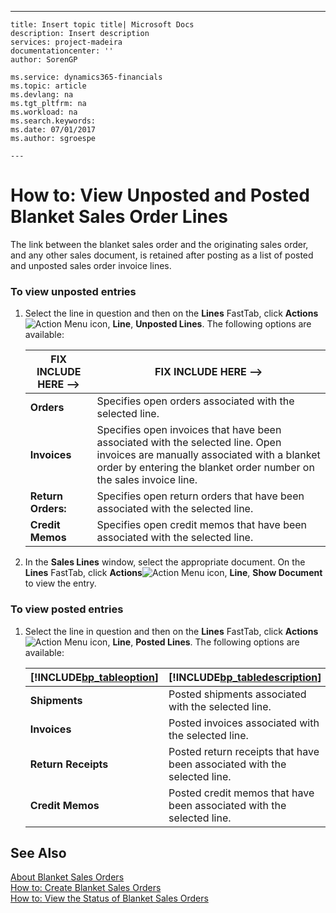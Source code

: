 ---
    title: Insert topic title| Microsoft Docs
    description: Insert description
    services: project-madeira
    documentationcenter: ''
    author: SorenGP

    ms.service: dynamics365-financials
    ms.topic: article
    ms.devlang: na
    ms.tgt_pltfrm: na
    ms.workload: na
    ms.search.keywords:
    ms.date: 07/01/2017
    ms.author: sgroespe

    ---
# How to: View Unposted and Posted Blanket Sales Order Lines
The link between the blanket sales order and the originating sales order, and any other sales document, is retained after posting as a list of posted and unposted sales order invoice lines.  
  
### To view unposted entries  
  
1.  Select the line in question and then on the **Lines** FastTab, click **Actions**![Action Menu icon](../DesignAndEngineering/media/actionmenuicon.png "actionMenuIcon"), **Line**, **Unposted Lines**. The following options are available:  
  
    |FIX INCLUDE HERE<!--FIX INCLUDE HERE<!--[!INCLUDE[bp_tableoption](../ApplicationDesign/includes/bp_tableoption_md.md)] --> -->|FIX INCLUDE HERE<!--FIX INCLUDE HERE<!--[!INCLUDE[bp_tabledescription](../ApplicationDesign/includes/bp_tabledescription_md.md)] --> -->|  
    |----------------------------------|---------------------------------------|  
    |**Orders**|Specifies open orders associated with the selected line.|  
    |**Invoices**|Specifies open invoices that have been associated with the selected line. Open invoices are manually associated with a blanket order by entering the blanket order number on the sales invoice line.|  
    |**Return Orders:**|Specifies open return orders that have been associated with the selected line.|  
    |**Credit Memos**|Specifies open credit memos that have been associated with the selected line.|  
  
2.  In the **Sales Lines** window, select the appropriate document. On the **Lines** FastTab, click **Actions**![Action Menu icon](../DesignAndEngineering/media/actionmenuicon.png "actionMenuIcon"), **Line**, **Show Document** to view the entry.  
  
### To view posted entries  
  
1.  Select the line in question and then on the **Lines** FastTab, click **Actions**![Action Menu icon](../DesignAndEngineering/media/actionmenuicon.png "actionMenuIcon"), **Line**, **Posted Lines**. The following options are available:  
  
    |[!INCLUDE[bp_tableoption](../ApplicationDesign/includes/bp_tableoption_md.md)]|[!INCLUDE[bp_tabledescription](../ApplicationDesign/includes/bp_tabledescription_md.md)]|  
    |----------------------------------|---------------------------------------|  
    |**Shipments**|Posted shipments associated with the selected line.|  
    |**Invoices**|Posted invoices associated with the selected line.|  
    |**Return Receipts**|Posted return receipts that have been associated with the selected line.|  
    |**Credit Memos**|Posted credit memos that have been associated with the selected line.|  
  
## See Also  
 [About Blanket Sales Orders](../Sales/about-blanket-sales-orders.md)   
 [How to: Create Blanket Sales Orders](../Sales/how-to-create-blanket-sales-orders.md)   
 [How to: View the Status of Blanket Sales Orders](../Sales/how-to-view-the-status-of-blanket-sales-orders.md)